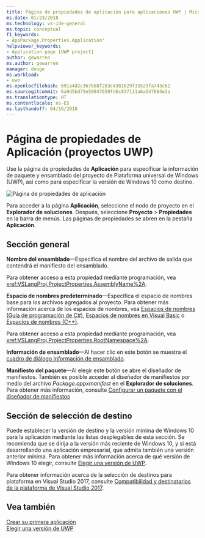 ```yaml
---
title: Página de propiedades de aplicación para aplicaciones UWP | Microsoft Docs
ms.date: 01/23/2018
ms.technology: vs-ide-general
ms.topic: conceptual
f1_keywords:
- AppPackage.Properties.Application"
helpviewer_keywords:
- Application page [UWP project]
author: gewarren
ms.author: gewarren
manager: douge
ms.workload:
- uwp
ms.openlocfilehash: 691a4d2c367bb8f283c4381629f33529fa743c62
ms.sourcegitcommit: 6a9d5bd75e50947659fd6c837111a6a547884e2a
ms.translationtype: HT
ms.contentlocale: es-ES
ms.lasthandoff: 04/16/2018
---
```

# <a name="application-property-page-uwp-projects"></a>Página de propiedades de Aplicación (proyectos UWP)

Use la página de propiedades de **Aplicación** para especificar la información de paquete y ensamblado del proyecto de Plataforma universal de Windows (UWP), así como para especificar la versión de Windows 10 como destino.

![Página de propiedades de aplicación](media/application-page-uwp.png)

Para acceder a la página **Aplicación**, seleccione el nodo de proyecto en el **Explorador de soluciones**. Después, seleccione **Proyecto** > **Propiedades** en la barra de menús. Las páginas de propiedades se abren en la pestaña **Aplicación**.

## <a name="general-section"></a>Sección general

**Nombre del ensamblado**&mdash;Especifica el nombre del archivo de salida que contendrá el manifiesto del ensamblado.

Para obtener acceso a esta propiedad mediante programación, vea <xref:VSLangProj.ProjectProperties.AssemblyName%2A>.

**Espacio de nombres predeterminado**&mdash;Especifica el espacio de nombres base para los archivos agregados al proyecto. Para obtener más información acerca de los espacios de nombres, vea [Espacios de nombres (Guía de programación de C#)](/dotnet/csharp/programming-guide/namespaces/), [Espacios de nombres en Visual Basic](/dotnet/visual-basic/programming-guide/program-structure/namespaces) o [Espacios de nombres (C++)](/cpp/cpp/namespaces-cpp).

Para obtener acceso a esta propiedad mediante programación, vea <xref:VSLangProj.ProjectProperties.RootNamespace%2A>.

**Información de ensamblado**&mdash;Al hacer clic en este botón se muestra el [cuadro de diálogo Información de ensamblado](../../ide/reference/assembly-information-dialog-box.md).

**Manifiesto del paquete**&mdash;Al elegir este botón se abre el diseñador de manifiestos. También es posible acceder al diseñador de manifiestos por medio del archivo _Package.appxmanifest_ en el **Explorador de soluciones**. Para obtener más información, consulte [Configurar un paquete con el diseñador de manifiestos](/windows/uwp/packaging/packaging-uwp-apps#configure-an-app-package)

## <a name="targeting-section"></a>Sección de selección de destino

Puede establecer la versión de destino y la versión mínima de Windows 10 para la aplicación mediante las listas desplegables de esta sección. Se recomienda que se dirija a la versión más reciente de Windows 10, y si está desarrollando una aplicación empresarial, que admita también una versión anterior mínima. Para obtener más información acerca de qué versión de Windows 10 elegir, consulte [Elegir una versión de UWP](/windows/uwp/updates-and-versions/choose-a-uwp-version).

Para obtener información acerca de la selección de destinos para plataforma en Visual Studio 2017, consulte [Compatibilidad y destinatarios de la plataforma de Visual Studio 2017](https://www.visualstudio.com/productinfo/vs2017-compatibility-vs#a-iddevelopwindows-avisual-studio-2017-support-for-windows-development).

## <a name="see-also"></a>Vea también

[Crear su primera aplicación](/windows/uwp/get-started/your-first-app)  
[Elegir una versión de UWP](/windows/uwp/updates-and-versions/choose-a-uwp-version)